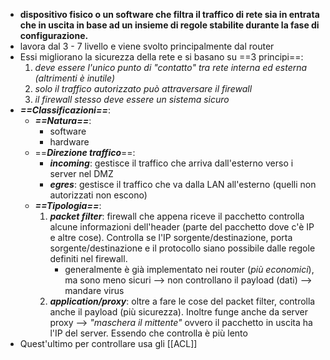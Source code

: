 - **dispositivo fisico o un software che filtra il traffico di rete sia in entrata che in uscita in base ad un insieme di regole stabilite durante la fase di configurazione.**
- lavora dal 3 - 7 livello e viene svolto principalmente dal router 
- Essi migliorano la sicurezza della rete e si basano su ==3 principi==:
    1) *deve essere l'unico punto di "contatto" tra rete interna ed esterna (altrimenti è inutile)*
    2) *solo il traffico autorizzato può attraversare il firewall* 
    3) *il firewall stesso deve essere un sistema sicuro* 
- ***==Classificazioni==***:
    -  ***==Natura==***:
         - software 
         - hardware 
    -  ==***Direzione traffico***==: 
        -  ***incoming***: gestisce il traffico che arriva dall'esterno verso i server nel DMZ  
        - ***egres***: gestisce il traffico che va dalla LAN all'esterno (quelli non autorizzati non escono) 
  -  ***==Tipologia==***:
       1) ***packet filter***: firewall che appena riceve il pacchetto controlla alcune informazioni dell'header (parte del pacchetto dove c'è IP e altre cose). Controlla se l'IP sorgente/destinazione, porta sorgente/destinazione e il protocollo siano possibile dalle regole definiti nel firewall. 
            - generalmente è già implementato nei router (*più economici*), ma sono meno sicuri --> non controllano il payload (dati) --> mandare virus
       2) ***application/proxy***: oltre a fare le cose del packet filter, controlla anche il payload (più sicurezza). Inoltre funge anche da server proxy --> *"maschera il mittente"* ovvero il pacchetto in uscita ha l'IP del server. Essendo che controlla è più lento 
- Quest'ultimo per controllare usa gli [[ACL]]

